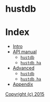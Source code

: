 hustdb
==

Index
==

* [Intro](intro/index.md)
* [API manual](api/index.md)
    * [`hustdb`](api/hustdb.md)
    * [`hustdb ha`](api/ha.md)
* [Advanced](advanced/index.md)
    * [`hustdb`](advanced/hustdb.md)
    * [`hustdb ha`](advanced/ha.md)
* [Appendix](appendix/index.md)

[Copyright (c) 2015](https://opensource.org/licenses/MIT)